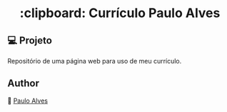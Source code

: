 <h1 align="center">:clipboard: Currículo Paulo Alves</h1>

## :computer: Projeto
Repositório de uma página web para uso de meu currículo. 

## Author
:boy: [Paulo Alves](https://github.com/PauloAlves8039)

